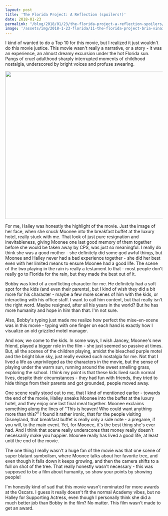 ```yaml
---
layout: post
title: 'The Florida Project: A Reflection (spoilers!)'
date: 2018-01-23
permalink: "/blog/2018/01/23/the-florida-project-a-reflection-spoilers/"
image: '/assets/img/2018-1-23-florida/11-the-florida-project-bria-vinaite.w710.h473.jpg'
---
```

<p>I kind of wanted to do a Top 10 for this movie, but I realized it just wouldn't do this movie justice. This movie wasn't really a narrative, or a story - it was an experience, an almost dreamy excursion under the hot Florida sun. Pangs of cruel adulthood sharply interrupted moments of childhood nostalgia, underscored by bright voices and profuse swearing.</p>
<p><img class="alignnone size-medium" src="{{ site.baseurl }}/assets/img/2018-1-23-florida/11-the-florida-project-bria-vinaite.w710.h473.jpg" width="710" height="472" /></p>
<p>For me, Halley was honestly the highlight of the movie. Just the image of her face, when she snuck Moonee into the breakfast buffet at the luxury hotel, really stuck with me. That look of just pure resignation and inevitableness, giving Moonee one last good memory of them together before she would be taken away by CPS, was just so meaningful. I really do think she was a good mother - she definitely did some god awful things, but Moonee and Halley never had a bad experience together - she did her best even with her limited means to ensure Moonee had a good life. The scene of the two playing in the rain is really a testament to that - most people don't really go to Florida for the rain, but they made the best out of it.</p>
<p>Bobby was kind of a conflicting character for me. He definitely had a soft spot for the kids (and even their parents), but I kind of wish they did a bit more for his character - maybe a few more scenes of him with the kids, or interacting with his office staff. I want to call him content, but that really isn't the right word. Maybe resigned, after all his years in the world? But he has more humanity and hope in him than that. I'm not sure.</p>
<p>Also, Bobby's typing just made me realize how perfect the mise-en-scene was in this movie - typing with one finger on each hand is exactly how I visualize an old grizzled motel manager.</p>
<p>And now, we come to the kids. In some ways, I wish Jancey, Moonee's new friend, played a bigger role in the film - she just seemed so passive at times. But, all the scenes of the children playing, amidst the bleached purple motel and the bright blue sky, just really evoked such nostalgia for me. Not that I lived a life as unprivileged as the characters in the movie, but the sense of playing under the warm sun, running around the sweet smelling grass, exploring the school. I think my point is that these kids lived such normal lives, despite their circumstances - they had fun with friends, they tried to hide things from their parents and got grounded, people moved away.</p>
<p>One scene really stood out to me, that I kind of mentioned earlier - towards the end of the movie, Halley sneaks Moonee into the buffet at the luxury hotel, and they enjoy one last final meal together. Moonee exclaims something along the lines of "This is heaven! Who could want anything more than this?" I found it rather ironic, that for the people visiting Disneyland, that breakfast buffet is really only a side note - a pregame, if you will, to the main event. Yet, for Moonee, it's the best thing she's ever had. And I think that scene really underscores  that money really doesn't necessarily make you happier. Moonee really has lived a good life, at least until the end of the movie.</p>
<p>The one thing I really wasn't a huge fan of the movie was that one scene of super blatant symbolism, where Moonee talks about her favorite tree, and even though it falls down it keeps growing, and then the camera shifts to a full on shot of the tree. That really honestly wasn't necessary - this was supposed to be a film about humanity, so show your points by showing people!</p>
<p>I'm honestly kind of sad that this movie wasn't nominated for more awards at the Oscars. I guess it really doesn't fit the normal Academy vibes, but no Halley for Supporting Actress, even though I personally think she did a much better job than Bobby in the film? No matter. This film wasn't made to get an award.</p>

